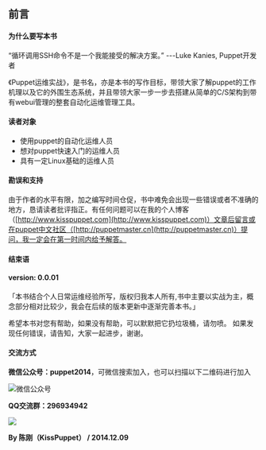 ## 前言

#### 为什么要写本书
“循环调用SSH命令不是一个我能接受的解决方案。”
---Luke Kanies, Puppet开发者

《Puppet运维实战》，是书名，亦是本书的写作目标，带领大家了解puppet的工作机理以及它的外围生态系统，并且带领大家一步一步去搭建从简单的C/S架构到带有webui管理的整套自动化运维管理工具。

#### 读者对象
* 使用puppet的自动化运维人员
* 想对puppet快速入门的运维人员
* 具有一定Linux基础的运维人员

#### 勘误和支持
由于作者的水平有限，加之编写时间仓促，书中难免会出现一些错误或者不准确的地方，恳请读者批评指正。有任何问题可以在我的个人博客（[http://www.kisspuppet.com](http://www.kisspuppet.com)）文章后留言或在puppet中文社区（[http://puppetmaster.cn](http://puppetmaster.cn)）提问，我一定会在第一时间内给予解答。


#### 结束语
#### version:  0.0.01


「本书结合个人日常运维经验所写，版权归我本人所有,书中主要以实战为主，概念部分相对比较少，我会在后续的版本更新中逐渐完善本书。」

希望本书对您有帮助，如果没有帮助，可以默默把它扔垃圾桶，请勿喷。 如果发现任何错误，请告知，大家一起进步，谢谢。

#### 交流方式

**微信公众号：puppet2014**，可微信搜索加入，也可以扫描以下二维码进行加入

![微信公众号](http://kisspuppet.com/img/weixin.jpg)

**QQ交流群：296934942**

![](http://kisspuppet.com/img/contact1.jpg)

**By 陈刚（KissPuppet） / 2014.12.09**



